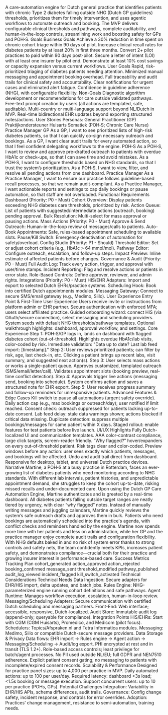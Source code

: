 A care-automation engine for Dutch general practice that identifies patients with chronic Type 2 diabetes falling outside NHG (Dutch GP guidelines) thresholds, prioritizes them for timely intervention, and uses agentic workflows to automate outreach and booking. The MVP delivers configurable clinical thresholds and pathways, complete auditability, and human-in-the-loop controls, streamlining work and boosting safety for GPs and POH‑S.
Goals
Business Goals
Achieve a 30% reduction in time spent on chronic cohort triage within 90 days of pilot.
Increase clinical recall rates for diabetes patients by at least 20% in first three months.
Convert 2+ pilot practices to paid within 90 days post-pilot.
Secure a letter of intent (LOI) with at least one insurer by pilot end.
Demonstrate at least 10% cost savings or capacity expansion versus current workflows.
User Goals
Rapid, risk-prioritized triaging of diabetes patients needing attention.
Minimized manual messaging and appointment booking overhead.
Full traceability and audit trails for clinical safety and accountability.
Clear notifications for urgent cases and eliminated alert fatigue.
Confidence in guideline adherence (NHG), with configurable flexibility.
Non-Goals
Diagnostic algorithm development or recommendations for care outside validated pathways.
Free-text prompt creation by users (all actions are templated, safe, auditable).
Multi-country or multi-language support beyond NL/Dutch in MVP.
Real-time bidirectional EHR updates beyond exporting structured notes/actions.
User Stories
Personas:
General Practitioner (GP)
Praktijkondersteuner Huisarts Somatiek (POH‑S; Chronic Care Nurse)
Practice Manager
GP
As a GP, I want to see prioritized lists of high-risk diabetes patients, so that I can quickly co-sign necessary outreach and bookings.
As a GP, I want clear audit trails for every automated action, so that I feel confident delegating workflows to the engine.
POH‑S
As a POH‑S, I want to review and approve pre-drafted outreach to patients with overdue HbA1c or check-ups, so that I can save time and avoid mistakes.
As a POH‑S, I want to configure thresholds based on NHG standards, so that I trust the system’s prioritization.
As a POH‑S, I want to view, filter, and resolve all pending actions from one dashboard.
Practice Manager
As a Practice Manager, I want to ensure our practice follows guideline-based recall processes, so that we remain audit-compliant.
As a Practice Manager, I want actionable reports and settings to cap daily bookings or pause automation, so that staff are not overloaded.
Functional Requirements
Dashboard (Priority: P0 - Must)
Cohort Overview: Display patients exceeding NHG diabetes care thresholds, prioritized by risk.
Action Queue: List of patients with suggested/intermediate actions (outreach, booking) pending approval.
Bulk Resolution: Multi-select for mass approval or pausing actions.
Mass Actions (Priority: P0 - Must)
Approve & Send Outreach: Human-in-the-loop review of messages/calls to patients.
Auto-Book Appointments: Safe, rules-based appointment scheduling to available slots.
Pause/Kill Switch: Emergency deactivation of automation for safety/overload.
Config Studio (Priority: P1 - Should)
Threshold Editor: Set or adjust cohort criteria (e.g., HbA1c > 64 mmol/mol).
Pathway Editor: Configure outreach, escalation, and follow-up steps.
Impact Preview: Inline estimate of affected patients before changes.
Governance & Audit (Priority: P0 - Must)
Full Audit Log: Track every action, trigger, and approval with user/time stamps.
Incident Reporting: Flag and resolve actions or patients in error state.
Role-Based Controls: Define approver, reviewer, and admin rights.
Integrations (Priority: P0 - Must)
HIS/EHR Adapters: Import and export to selected Dutch EHRs/practice systems.
Scheduling Hook: Book into certified Dutch appointments modules.
Messaging Gateway: Connect to secure SMS/email gateway (e.g., Medimo, Siilo).
User Experience
Entry Point & First-Time User Experience
Users receive invite or instructions from platform admin or EHR partner.
Secure authentication with enforced MFA; users select affiliated practice.
Guided onboarding wizard: connect HIS (via OAuth/secure connection), select messaging and scheduling providers.
System seeds with default NHG thresholds/pathway templates.
Optional walkthrough highlights: dashboard, approval workflow, and settings.
Core Experience
Step 1: POH‑S/GP logs in, lands on dashboard with flagged diabetes cohort (out-of-threshold).
Highlights overdue HbA1c/lab visits, color-coded by risk.
Immediate validation: "Data up to date? Last lab feed import: [timestamp]."
Step 2: User reviews prioritized patients; can filter by risk, age, last check-in, etc.
Clicking a patient brings up recent labs, visit summary, and suggested next action(s).
Step 3: User selects mass actions or works a single-patient queue.
Approves customized, templated outreach (SMS/email/letter/call).
Validates appointment slots (booking preview, real-time conflict detection).
Step 4: Approvals trigger live actions (messaging send, booking into schedule).
System confirms action and saves a structured note for EHR export.
Step 5: User receives progress summary and follow-up reminders for unresponsive patients.
Advanced Features & Edge Cases
Kill switch to pause all automations (urgent safety override).
Daily action cap (e.g., max bookings or outreach/day); user notified if limit reached.
Consent check: outreach suppressed for patients lacking up-to-date consent.
Lab feed delay: stale data warnings shown; actions blocked if critical data missing.
Duplicate detection: suppress multiple bookings/messages for same patient within X days.
Staged rollout: enable features for test patients before live launch.
UI/UX Highlights
Fully Dutch-localized UI and communication templates.
AAA color-contrast compliance, large click targets, screen-reader friendly.
“Why flagged?” hover/expanders on every out-of-threshold patient.
Risk tags clear and color-coded.
Preview windows before any action: user sees exactly which patients, messages, and bookings will be affected.
Undo and audit trail direct from dashboard.
Responsive for desktop, tablet, and universal Dutch practice devices.
Narrative
Martine, a POH‑S at a busy practice in Rotterdam, faces an ever-growing list of diabetes patients who need monitoring according to NHG standards. With different lab intervals, patient histories, and unpredictable appointment demand, she struggles to keep the cohort up-to-date, risking missed recalls and under-documented care.
Upon using the Dutch GP Care Automation Engine, Martine authenticates and is greeted by a real-time dashboard. All diabetes patients falling outside target ranges are neatly tiered by urgency, with clear “why flagged” notes. Instead of manually writing messages and juggling calendars, Martine quickly reviews the system’s safe outreach drafts and approves them in bulk. Patients who need bookings are automatically scheduled into the practice's agenda, with conflict checks and reminders handled by the engine.
Martine now spends more time with her patients and less on administration, while her GP and the practice manager enjoy complete audit trails and configuration flexibility. With NHG defaults baked in and no risk of system error thanks to strong controls and safety nets, the team confidently meets KPIs, increases patient safety, and demonstrates compliance—crucial both for their practice and growing insurer interest in performance-based care.
Success Metrics
Tracking Plan
cohort_generated
action_approved
action_rejected
booking_confirmed
message_sent
threshold_modified
pathway_published
audit_log_viewed
incident_flagged
kill_switch_activated
Technical Considerations
Technical Needs
Data Ingestion: Secure adapters for EHR/HIS import, delta updates, and batch jobs.
Rules Engine: NHG-parameterized engine running cohort definitions and safe pathways.
Agent Runtime: Manages workflow execution, escalation, human-in-loop review.
Messaging/Scheduling Adapters: Secure communication with certified Dutch scheduling and messaging partners.
Front-End: Web interface; accessible, responsive, Dutch-localized.
Audit Store: Immutable audit log (append-only; queryable for compliance).
Integration Points
HIS/EHRs: Start with CGM (CGM Huisarts), Promedico, and Medicom (pilot focus).
Schedulers: Topics/Afspraken.nl and Tetra Informatica modules.
Messaging: Medimo, Siilo or compatible Dutch-secure message providers.
Data Storage & Privacy
Data flows: EHR import → Rules engine → Agent action → Messaging/Scheduling → Audit/log export.
PHI encrypted at rest and in transit (TLS 1.2+).
Role-based access controls; least privilege for batch/agent processes.
No PII used outside NL/EU; full GDPR and NEN7510 adherence.
Explicit patient consent gating; no messaging to patients with incomplete/expired consent records.
Scalability & Performance
Designed for practice panel sizes: up to 4,000 per practice in MVP.
Daily automated actions: up to 100 per user/day.
Required latency: dashboard <3s load; <1.5s booking or message execution.
Support concurrent users: up to 10 per practice (POHs, GPs).
Potential Challenges
Integration: Variability in EHR/HIS APIs, schema differences, audit trails.
Governance: Config change safety, incident response, and controls for error overrides.
Adoption: Practices’ change management, resistance to semi-automation, training needs.
